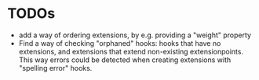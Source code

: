 # TODOs

* add a way of ordering extensions, by e.g. providing a "weight" property
* Find a way of checking "orphaned" hooks: hooks that have no extensions, and extensions that extend non-existing extensionpoints. This way errors could be detected when creating extensions with "spelling error" hooks.
